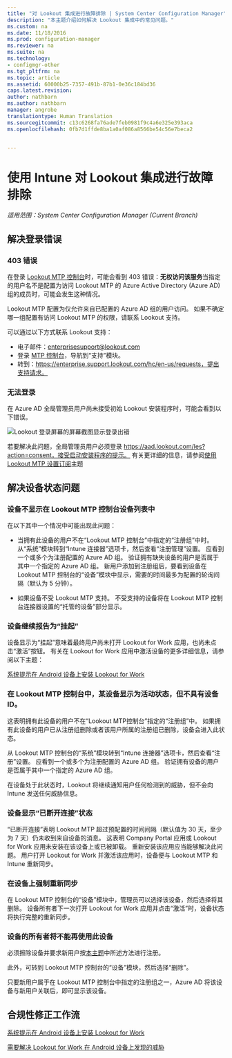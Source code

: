 ```yaml
---
title: "对 Lookout 集成进行故障排除 | System Center Configuration Manager"
description: "本主题介绍如何解决 Lookout 集成中的常见问题。"
ms.custom: na
ms.date: 11/18/2016
ms.prod: configuration-manager
ms.reviewer: na
ms.suite: na
ms.technology:
- configmgr-other
ms.tgt_pltfrm: na
ms.topic: article
ms.assetid: 60000b25-7357-491b-87b1-0e36c184bd36
caps.latest.revision: 
author: nathbarn
ms.author: nathbarn
manager: angrobe
translationtype: Human Translation
ms.sourcegitcommit: c13c6268fa76ade7feb0981f9c4a6e325e393aca
ms.openlocfilehash: 0fb7d1ffde8ba1a0af086a8566be54c56e7beca2


---
```

# <a name="troubleshoot-lookout-integration-with-intune"></a>使用 Intune 对 Lookout 集成进行故障排除

*适用范围：System Center Configuration Manager (Current Branch)*

## <a name="troubleshoot-login-errors"></a>解决登录错误
### <a name="403-errors"></a>403 错误
在登录 [Lookout MTP 控制台](https://aad.lookout.com)时，可能会看到 403 错误：**无权访问该服务**当指定的用户名不是配置为访问 Lookout MTP 的 Azure Active Directory (Azure AD) 组的成员时，可能会发生这种情况。

Lookout MTP 配置为仅允许来自已配置的 Azure AD 组的用户访问。 如果不确定哪一组配置有访问 Lookout MTP 的权限，请联系 Lookout 支持。

可以通过以下方式联系 Lookout 支持：

* 电子邮件：enterprisesupport@lookout.com
* 登录 [MTP 控制台](http://aad.lookout.com)，导航到“支持”模块。
* 转到：https://enterprise.support.lookout.com/hc/en-us/requests，提出支持请求。

### <a name="unable-to-sign-in"></a>无法登录
在 Azure AD 全局管理员用户尚未接受初始 Lookout 安装程序时，可能会看到以下错误。

![Lookout 登录屏幕的屏幕截图显示登录出错](../media/lookout-consent-not-accepted-error.png)

若要解决此问题，全局管理员用户必须登录 https://aad.lookout.com/les?action=consent，接受启动安装程序的提示。 有关更详细的信息，请参阅[使用 Lookout MTP 设置订阅](set-up-your-subscription-with-lookout.md)主题

## <a name="troubleshoot-device-status-issues"></a>解决设备状态问题

### <a name="device-not-showing-up-in-the-lookout-mtp-console-device-list"></a>设备不显示在 Lookout MTP 控制台设备列表中

在以下其中一个情况中可能出现此问题：
* 当拥有此设备的用户不在“Lookout MTP 控制台”中指定的“注册组”中时。  从“系统”模块转到“Intune 连接器”选项卡，然后查看“注册管理”设置。  应看到一个或多个为注册配置的 Azure AD 组。  验证拥有缺失设备的用户是否属于其中一个指定的 Azure AD 组。  新用户添加到注册组后，要看到设备在 Lookout MTP 控制台的“设备”模块中显示，需要的时间最多为配置的轮询间隔（默认为 5 分钟）。

* 如果设备不受 Lookout MTP 支持。  不受支持的设备将在 Lookout MTP 控制台连接器设置的“托管的设备”部分显示。

### <a name="device-continues-to-be-reported-as-pending"></a>设备继续报告为“挂起”

设备显示为“挂起”意味着最终用户尚未打开 Lookout for Work 应用，也尚未点击“激活”按钮。 有关在 Lookout for Work 应用中激活设备的更多详细信息，请参阅以下主题：

[系统提示在 Android 设备上安装 Lookout for Work](http://docs.microsoft.com/intune/enduser/you-are-prompted-to-install-lookout-for-work-android)

### <a name="in-the-lookout-mtp-console-a-device-is-showing-as-active-but-does-not-have-a-device-id"></a>在 Lookout MTP 控制台中，某设备显示为活动状态，但不具有设备 ID。
这表明拥有此设备的用户不在“Lookout MTP控制台”指定的“注册组”中。   如果拥有此设备的用户已从注册组删除或者该用户所属的注册组已删除，设备会进入此状态。

从 Lookout MTP 控制台的“系统”模块转到“Intune 连接器”选项卡，然后查看“注册”设置。  应看到一个或多个为注册配置的 Azure AD 组。  验证拥有设备的用户是否属于其中一个指定的 Azure AD 组。

在设备处于此状态时，Lookout 将继续通知用户任何检测到的威胁，但不会向 Intune 发送任何威胁信息。

### <a name="device-shows-disconnected-state"></a>设备显示“已断开连接”状态

“已断开连接”表明 Lookout MTP 超过预配置的时间间隔（默认值为 30 天，至少为 7 天）仍未收到来自设备的消息。 这表明 Company Portal 应用或 Lookout for Work 应用未安装在该设备上或已被卸载。 重新安装该应用应当能够解决此问题。 用户打开 Lookout for Work 并激活该应用时，设备便与 Lookout MTP 和 Intune 重新同步。

### <a name="forcing-a-resync-on-the-device"></a>在设备上强制重新同步
在 Lookout MTP 控制台的“设备”模块中，管理员可以选择该设备，然后选择将其删除。   设备所有者下一次打开 Lookout for Work 应用并点击“激活”时，设备状态将执行完整的重新同步。

### <a name="the-owner-of-the-device-is-no-longer-using-this-device"></a>设备的所有者将不能再使用此设备
必须擦除设备并要求新用户按[本主题](https://docs.microsoft.com/en-us/sccm/mdm/deploy-use/wipe-lock-reset-devices#full-wipe)中所述方法进行注册。


此外，可转到 Lookout MTP 控制台的“设备”模块，然后选择“删除”。

只要新用户属于在 Lookout MTP 控制台中指定的注册组之一，Azure AD 将该设备与新用户关联后，即可显示该设备。

## <a name="compliance-remediation-workflows"></a>合规性修正工作流
[系统提示在 Android 设备上安装 Lookout for Work]( http://docs.microsoft.com/intune/enduser/you-are-prompted-to-install-lookout-for-work-android)

[需要解决 Lookout for Work 在 Android 设备上发现的威胁](http://docs.microsoft.com/intune/enduser/you-need-to-resolve-a-threat-found-by-lookout-for-work-android)



<!--HONumber=Dec16_HO3-->


